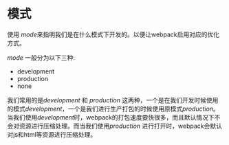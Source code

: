 # 模式

使用 *mode*来指明我们是在什么模式下开发的。以便让webpack启用对应的优化方式。

*mode* 一般分为以下三种:

- development
- production
- none

我们常用的是*development* 和 *production* 这两种，一个是在我们开发时候使用的模式*development*，一个是我们进行生产打包的时候使用原模式*production*。当我们使用*development*时，webpack的打包速度要快很多，而且默认情况下不会对资源进行压缩处理。而当我们使用*production* 进行打开时，webpack会默认对js和html等资源进行压缩处理。
